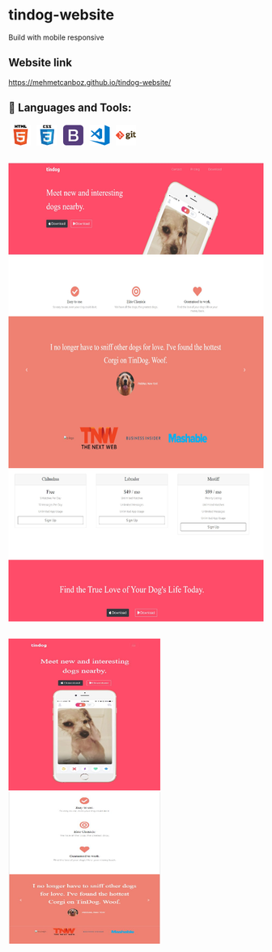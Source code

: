 # tindog-website
Build with mobile responsive
## Website link
https://mehmetcanboz.github.io/tindog-website/ 






## 🧰 Languages and Tools:
<p>
<img src="https://raw.githubusercontent.com/github/explore/80688e429a7d4ef2fca1e82350fe8e3517d3494d/topics/html/html.png" alt="html" height="40" style="vertical-align:top; margin:4px">
 <img src="https://raw.githubusercontent.com/github/explore/80688e429a7d4ef2fca1e82350fe8e3517d3494d/topics/css/css.png" alt="css" height="40" style="vertical-align:top; margin:4px">
 <img src="https://raw.githubusercontent.com/github/explore/80688e429a7d4ef2fca1e82350fe8e3517d3494d/topics/bootstrap/bootstrap.png" alt="bootstrap" height="40" style="vertical-align:top; margin:4px">
<img src="https://raw.githubusercontent.com/github/explore/80688e429a7d4ef2fca1e82350fe8e3517d3494d/topics/visual-studio-code/visual-studio-code.png" alt="VS Code" height="40" style="vertical-align:top; margin:4px">
<img src="https://raw.githubusercontent.com/github/explore/80688e429a7d4ef2fca1e82350fe8e3517d3494d/topics/git/git.png" alt="git" height="40" style="vertical-align:top; margin:4px">
</p>
<br>


<img src="images/tindog1.JPG" alt="Girl in a jacket" width="800" height="300">
<br>
<img src="images/tindog2.JPG" alt="Girl in a jacket" width="800" height="300">
<br>
<img src="images/tindog3.JPG" alt="Girl in a jacket" width="800" height="300">
<br>
<br>

<p float="left">
  <img src="images/tindog4.JPG" alt="Girl in a jacket" width="300" height="300">
  <img src="images/tindog5.JPG" alt="Girl in a jacket" width="300" height="300">
</p>



